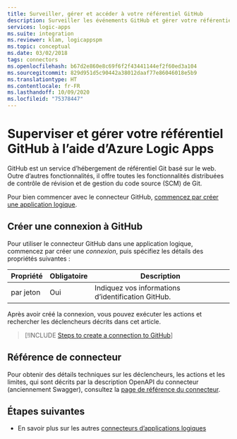 ```yaml
---
title: Surveiller, gérer et accéder à votre référentiel GitHub
description: Surveiller les événements GitHub et gérer votre référentiel GitHub en créant des flux de travail automatisés avec Azure Logic Apps
services: logic-apps
ms.suite: integration
ms.reviewer: klam, logicappspm
ms.topic: conceptual
ms.date: 03/02/2018
tags: connectors
ms.openlocfilehash: b67d2e860e8c69f6f2f43441144ef2f60ed3a104
ms.sourcegitcommit: 829d951d5c90442a38012daaf77e86046018e5b9
ms.translationtype: HT
ms.contentlocale: fr-FR
ms.lasthandoff: 10/09/2020
ms.locfileid: "75378447"
---
```

# <a name="monitor-and-manage-your-github-repo-by-using-azure-logic-apps"></a>Superviser et gérer votre référentiel GitHub à l’aide d’Azure Logic Apps

GitHub est un service d’hébergement de référentiel Git basé sur le web. Outre d’autres fonctionnalités, il offre toutes les fonctionnalités distribuées de contrôle de révision et de gestion du code source (SCM) de Git.

Pour bien commencer avec le connecteur GitHub, [commencez par créer une application logique](../logic-apps/quickstart-create-first-logic-app-workflow.md).

## <a name="create-a-connection-to-github"></a>Créer une connexion à GitHub

Pour utiliser le connecteur GitHub dans une application logique, commencez par créer une *connexion*, puis spécifiez les détails des propriétés suivantes : 

| Propriété | Obligatoire | Description | 
| -------- | -------- | ----------- | 
| par jeton | Oui | Indiquez vos informations d’identification GitHub. |

Après avoir créé la connexion, vous pouvez exécuter les actions et rechercher les déclencheurs décrits dans cet article.

> [!INCLUDE [Steps to create a connection to GitHub](../../includes/connectors-create-api-github.md)]
> 

## <a name="connector-reference"></a>Référence de connecteur

Pour obtenir des détails techniques sur les déclencheurs, les actions et les limites, qui sont décrits par la description OpenAPI du connecteur (anciennement Swagger), consultez la [page de référence du connecteur](/connectors/github/).

## <a name="next-steps"></a>Étapes suivantes

* En savoir plus sur les autres [connecteurs d’applications logiques](../connectors/apis-list.md)